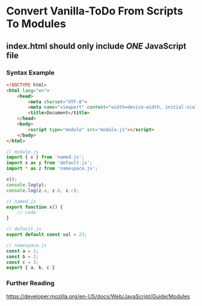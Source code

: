 # Convert Vanilla-ToDo From Scripts To Modules

## index.html should only include *ONE* JavaScript file

### Syntax Example

```html
<!DOCTYPE html>
<html lang="en">
	<head>
		<meta charset="UTF-8">
		<meta name="viewport" content="width=device-width, initial-scale=1.0">
		<title>Document</title>
	</head>
	<body>
		<script type="module" src="module.js"></script>
	</body>
</html>
```

```js
// module.js
import { x } from 'named.js';
import x as y from 'default.js';
import * as z from 'namespace.js';

x();
console.log(y);
console.log(z.a, z.b, z.c);

// named.js
export function x() {
	// code
}

// default.js
export default const val = 23;

// namespace.js
const a = 1;
const b = 2;
const c = 3;
export { a, b, c }
```

### Further Reading

https://developer.mozilla.org/en-US/docs/Web/JavaScript/Guide/Modules
